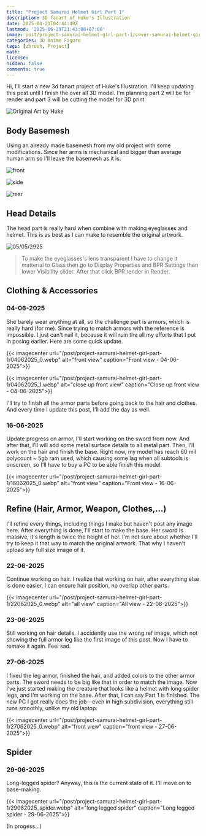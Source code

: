 ```yaml
---
title: "Project Samurai Helmet Girl Part 1"
description: 3D fanart of Huke's Illustration
date: 2025-04-21T04:44:49Z
lastmod: '2025-06-29T21:43:00+07:00'
image: post/project-samurai-helmet-girl-part-1/cover-samurai-helmet-girl-new-project.webp
categories: 3D Anime Figure
tags: [zbrush, Project]
math: 
license: 
hidden: false
comments: true
---
```

Hi, I'll start a new 3d fanart project of Huke's Illustration. I'll keep updating this post until I finish the over all 3D model. I'm planning part 2 will be for render and part 3 will be cutting the model for 3D print.

![Original Art by Huke](post/project-samurai-helmet-girl-part-1/samurai-helmet-girl-by-huke.webp)

## Body Basemesh

Using an already made basemesh from my old project with some modifications. Since her arms is mechanical and bigger than average human arm so I'll leave the basemesh as it is.

![front](post/project-samurai-helmet-girl-part-1/body_basemesh.webp)

![side](post/project-samurai-helmet-girl-part-1/body_basemesh_side.webp)

![rear](post/project-samurai-helmet-girl-part-1/body_basemesh_rear.webp)

## Head Details

The head part is really hard when combine with making eyeglasses and helmet. This is as best as I can make to resemble the original artwork.

![05/05/2925](post/project-samurai-helmet-girl-part-1/05052025.webp)

> To make the eyeglasses's lens transparent I have to change it matterial to Glass then go to Display Properties and BPR Settings then lower Visibility slider. After that click BPR render in Render.

## Clothing & Accessories

### 04-06-2025

She barely wear anything at all, so the challenge part is armors, which is really hard (for me). Since trying to match armors with the reference is impossible. I just can't nail it, because it will ruin the all my efforts that I put in posing earlier. Here are some quick update.

{{< imagecenter url="/post/project-samurai-helmet-girl-part-1/04062025_0.webp" alt="front view" caption="Front view - 04-06-2025">}}

{{< imagecenter url="/post/project-samurai-helmet-girl-part-1/04062025_1.webp" alt="close up front view" caption="Close up front view - 04-06-2025">}}

I'll try to finish all the armor parts before going back to the hair and clothes. And every time I update this post, I'll add the day as well.

### 16-06-2025

Update progress on armor, I'll start working on the sword from now. And after that, I'll will add some metal surface details to all metal part. Then, I'll work on the hair and finish the base.
Right now, my model has reach 60 mil polycount ~ 5gb ram used, which causing some lag when all subtools is onscreen, so I'll have to buy a PC to be able finish this model.

{{< imagecenter url="/post/project-samurai-helmet-girl-part-1/16062025_0.webp" alt="front view" caption="Front view - 16-06-2025">}}

## Refine (Hair, Armor, Weapon, Clothes,...)

I'll refine every things, including things I make but haven't post any image here. After everything is done, I'll start to make the base.
Her sword is massive, it's length is twice the height of her. I'm not sure about whether I'll try to keep it that way to match the original artwork. That why I haven't upload any full size image of it.

### 22-06-2025

Continue working on hair. I realize that working on hair, after everything else is done easier, I can ensure hair position, no overlap other parts.

{{< imagecenter url="/post/project-samurai-helmet-girl-part-1/22062025_0.webp" alt="all view" caption="All view - 22-06-2025">}}

### 23-06-2025

Still working on hair details.
I accidently use the wrong ref image, which not showing the full armor leg like the first image of this post. Now I have to remake it again. Feel sad.

### 27-06-2025

I fixed the leg armor, finished the hair, and added colors to the other armor parts. The sword needs to be big like that in order to match the image. Now I’ve just started making the creature that looks like a helmet with long spider legs, and I’m working on the base. After that, I can say Part 1 is finished. The new PC I got really does the job—even in high subdivision, everything still runs smoothly, unlike my old laptop.

{{< imagecenter url="/post/project-samurai-helmet-girl-part-1/27062025_0.webp" alt="front view" caption="front view - 27-06-2025">}}

## Spider

### 29-06-2025

Long-legged spider? Anyway, this is the current state of it. I'll move on to base-making.

{{< imagecenter url="/post/project-samurai-helmet-girl-part-1/29062025_spider.webp" alt="long legged spider" caption="Long legged spider - 29-06-2025">}}

(In progess...)
